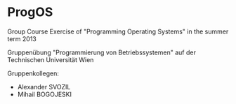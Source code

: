 ProgOS
======

Group Course Exercise of "Programming Operating Systems" in the summer term 2013

Gruppenübung "Programmierung von Betriebssystemen" auf der Technischen Universität Wien

Gruppenkollegen:
 * Alexander SVOZIL
 * Mihail BOGOJESKI 

